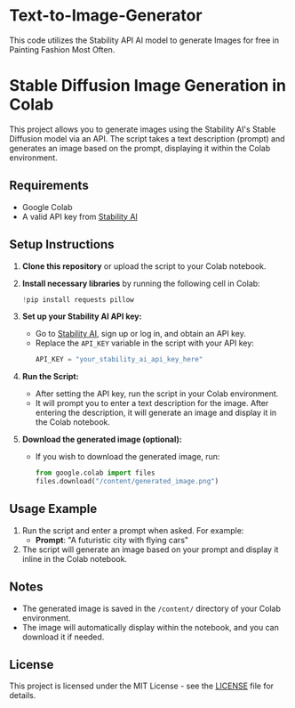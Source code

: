 # Text-to-Image-Generator
This code utilizes the Stability API AI model to generate Images for free in Painting Fashion Most Often.

# Stable Diffusion Image Generation in Colab

This project allows you to generate images using the Stability AI's Stable Diffusion model via an API. The script takes a text description (prompt) and generates an image based on the prompt, displaying it within the Colab environment.

## Requirements

- Google Colab
- A valid API key from [Stability AI](https://stability.ai/)

## Setup Instructions

1. **Clone this repository** or upload the script to your Colab notebook.
   
2. **Install necessary libraries** by running the following cell in Colab:
    ```python
    !pip install requests pillow
    ```

3. **Set up your Stability AI API key:**
    - Go to [Stability AI](https://stability.ai/), sign up or log in, and obtain an API key.
    - Replace the `API_KEY` variable in the script with your API key:
      ```python
      API_KEY = "your_stability_ai_api_key_here"
      ```

4. **Run the Script:**
    - After setting the API key, run the script in your Colab environment.
    - It will prompt you to enter a text description for the image. After entering the description, it will generate an image and display it in the Colab notebook.

5. **Download the generated image (optional):**
    - If you wish to download the generated image, run:
      ```python
      from google.colab import files
      files.download("/content/generated_image.png")
      ```

## Usage Example

1. Run the script and enter a prompt when asked. For example:
    - **Prompt**: "A futuristic city with flying cars"
2. The script will generate an image based on your prompt and display it inline in the Colab notebook.

## Notes

- The generated image is saved in the `/content/` directory of your Colab environment.
- The image will automatically display within the notebook, and you can download it if needed.

## License

This project is licensed under the MIT License - see the [LICENSE](LICENSE) file for details.
